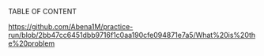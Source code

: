 TABLE OF CONTENT 

https://github.com/Abena1M/practice-run/blob/2bb47cc6451dbb9716f1c0aa190cfe094871e7a5/What%20is%20the%20problem
